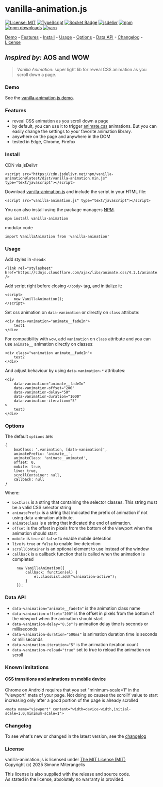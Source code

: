 # vanilla-animation.js #

[![License: MIT](https://img.shields.io/badge/License-MIT-green.svg)](https://opensource.org/licenses/MIT)
[![TypeScript](https://img.shields.io/badge/%3C%2F%3E-TypeScript-%230074c1.svg)](http://www.typescriptlang.org/)
[![Socket Badge](https://socket.dev/api/badge/npm/package/vanilla-animation)](https://socket.dev/npm/package/vanilla-animation)
[![jsdelivr](https://data.jsdelivr.com/v1/package/npm/vanilla-animation/badge)](https://www.jsdelivr.com/package/npm/vanilla-animation)
[![npm](https://img.shields.io/npm/v/vanilla-animation.svg?logo=npm&logoColor=fff&label=npm)](https://www.npmjs.com/package/vanilla-animation)
[![npm downloads](https://img.shields.io/npm/dm/vanilla-animation.svg?style=flat-square)](https://www.npmjs.com/package/vanilla-animation)
[![yarn](https://img.shields.io/npm/v/vanilla-animation.svg?logo=yarn&logoColor=fff&label=yarn)](https://yarnpkg.com/package?name=vanilla-animation)

[Demo](#demo) - [Features](#features) - [Install](#install) - [Usage](#usage) - [Options](#options) - [Data API](#data-api) -  [Changelog](#changelog) - [License](#license)

## *Inspired by:* AOS and WOW

> *Vanilla Animation:* super light lib for reveal CSS animation as you scroll down a page.

### Demo

See the [vanilla-animation.js demo](https://codepen.io/mitera/pen/azOdmrv).

### Features

- reveal CSS animation as you scroll down a page
- by default, you can use it to trigger [animate.css](https://animate.style) animations. But you can easily change the settings to your favorite animation library.
- anywhere on the page and anywhere in the DOM
- tested in Edge, Chrome, Firefox

### Install

CDN via jsDelivr

    <script src="https://cdn.jsdelivr.net/npm/vanilla-animation@latest/dist/vanilla-animation.min.js" type="text/javascript"></script>

Download [vanilla-animation.js](https://github.com/mitera/vanilla-animation/blob/master/vanilla-animation.js) and include the script in your HTML file:

	<script src="vanilla-animation.js" type="text/javascript"></script>

You can also install using the package managers [NPM](https://www.npmjs.com/package/vanilla-animation).

    npm install vanilla-animation

modular code

    import VanillaAnimation from 'vanilla-animation'

### Usage

Add styles in `<head>`:
    
    <link rel="stylesheet" href="https://cdnjs.cloudflare.com/ajax/libs/animate.css/4.1.1/animate.min.css" />

Add script right before closing `</body>` tag, and initialize it:

    <script>
        new VanillaAnimation();
    </script>

Set css animation on `data-vanimation` or directly on `class` attribute:

    <div data-vanimation="animate__fadeIn">
        test1
    </div>

For compatibility with `wow`, add `vanimation` on `class` attribute and you can use `animate__` animation directly on classes:

    <div class="vanimation animate__fadeIn">
        test2
    </div>

And adjust behaviour by using `data-vanimation-*` attributes:

    <div 
        data-vanimation="animate__fadeIn"
        data-vanimation-offset="200"
        data-vanimation-delay="50"
        data-vanimation-duration="1000"
        data-vanimation-iteration="5"
    >
        test3
    </div>

### Options

The default `options` are:

    {
        boxClass: '.vanimation, [data-vanimation]',
        animatePrefix: 'animate__',
        animateClass: 'animate__animated',
        offset: 0,
        mobile: true,
        live: true,
        scrollContainer: null,
        callback: null
    }

Where:

- `boxClass` is a string that containing the selector classes. This string must be a valid CSS selector string
- `animatePrefix` is a string that indicated the prefix of animation if not using data-animation attribute.
- `animateClass` is a string that indicated the end of animation.
- `offset` is the offset in pixels from the bottom of the viewport when the animation should start
- `mobile` is `true` or `false` to enable mobile detection
- `live` is `true` or `false` to enable live detection
- `scrollContainer` is an optional element to use instead of the window
- `callback` is a callback function that is called when the animation is completed
  ```
    new VanillaAnimation({
        callback: function(el) {
            el.classList.add("vanimation-active");
        }
    });
  ```
### Data API

- `data-vanimation="animate__fadeIn"` is the animation class name
- `data-vanimation-offset="200"` is the offset in pixels from the bottom of the viewport when the animation should start
- `data-vanimation-delay="0.5s"` is animation delay time is seconds or milliseconds
- `data-vanimation-duration="500ms"` is animation duration time is seconds or milliseconds
- `data-vanimation-iteration="5"` is the animation iteration count
- `data-vanimation-reload="true"` set to true to reload the animation on scroll

### Known limitations

#### CSS transitions and animations on mobile device

Chrome on Android requires that you set "minimum-scale=1" in the "viewport" meta of your page.
Not doing so causes the scrollY value to start increasing only after a good portion of the page is already scrolled

    <meta name="viewport" content="width=device-width,initial-scale=1.0,minimum-scale=1">

### Changelog

To see what's new or changed in the latest version, see the [changelog](https://github.com/mitera/vanilla-animation/blob/master/CHANGELOG.md)

### License

vanilla-animation.js is licensed under [The MIT License (MIT)](http://opensource.org/licenses/MIT)
<br/>Copyright (c) 2025 Simone Miterangelis

This license is also supplied with the release and source code.
<br/>As stated in the license, absolutely no warranty is provided.